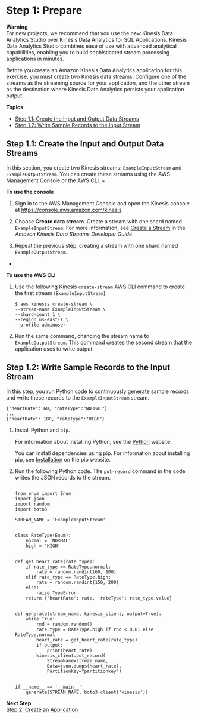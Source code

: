 # Step 1: Prepare<a name="app-anomaly-prepare"></a>

**Warning**  
For new projects, we recommend that you use the new Kinesis Data Analytics Studio over Kinesis Data Analytics for SQL Applications\. Kinesis Data Analytics Studio combines ease of use with advanced analytical capabilities, enabling you to build sophisticated stream processing applications in minutes\.

Before you create an Amazon Kinesis Data Analytics application for this exercise, you must create two Kinesis data streams\. Configure one of the streams as the streaming source for your application, and the other stream as the destination where Kinesis Data Analytics persists your application output\. 

**Topics**
+ [Step 1\.1: Create the Input and Output Data Streams](#app-anomaly-create-two-streams)
+ [Step 1\.2: Write Sample Records to the Input Stream](#app-anomaly-write-sample-records-inputstream)

## Step 1\.1: Create the Input and Output Data Streams<a name="app-anomaly-create-two-streams"></a>

In this section, you create two Kinesis streams: `ExampleInputStream` and `ExampleOutputStream`\. You can create these streams using the AWS Management Console or the AWS CLI\.
+ 

**To use the console**

  1. Sign in to the AWS Management Console and open the Kinesis console at [https://console\.aws\.amazon\.com/kinesis](https://console.aws.amazon.com/kinesis)\.

  1. Choose **Create data stream**\. Create a stream with one shard named `ExampleInputStream`\. For more information, see [Create a Stream](https://docs.aws.amazon.com/streams/latest/dev/learning-kinesis-module-one-create-stream.html) in the *Amazon Kinesis Data Streams Developer Guide*\.

  1. Repeat the previous step, creating a stream with one shard named `ExampleOutputStream`\.
+ 

**To use the AWS CLI**

  1. Use the following Kinesis `create-stream` AWS CLI command to create the first stream \(`ExampleInputStream`\)\.

     ```
     $ aws kinesis create-stream \
     --stream-name ExampleInputStream \
     --shard-count 1 \
     --region us-east-1 \
     --profile adminuser
     ```

  1. Run the same command, changing the stream name to `ExampleOutputStream`\. This command creates the second stream that the application uses to write output\.

## Step 1\.2: Write Sample Records to the Input Stream<a name="app-anomaly-write-sample-records-inputstream"></a>

In this step, you run Python code to continuously generate sample records and write these records to the `ExampleInputStream` stream\.

```
{"heartRate": 60, "rateType":"NORMAL"} 
...
{"heartRate": 180, "rateType":"HIGH"}
```

1. Install Python and `pip`\.

   For information about installing Python, see the [Python](https://www.python.org/) website\. 

   You can install dependencies using pip\. For information about installing pip, see [Installation](https://pip.pypa.io/en/stable/installing/) on the pip website\.

1. Run the following Python code\. The `put-record` command in the code writes the JSON records to the stream\.

   ```
    
   from enum import Enum
   import json
   import random
   import boto3
   
   STREAM_NAME = 'ExampleInputStream'
   
   
   class RateType(Enum):
       normal = 'NORMAL'
       high = 'HIGH'
   
   
   def get_heart_rate(rate_type):
       if rate_type == RateType.normal:
           rate = random.randint(60, 100)
       elif rate_type == RateType.high:
           rate = random.randint(150, 200)
       else:
           raise TypeError
       return {'heartRate': rate, 'rateType': rate_type.value}
   
   
   def generate(stream_name, kinesis_client, output=True):
       while True:
           rnd = random.random()
           rate_type = RateType.high if rnd < 0.01 else RateType.normal
           heart_rate = get_heart_rate(rate_type)
           if output:
               print(heart_rate)
           kinesis_client.put_record(
               StreamName=stream_name,
               Data=json.dumps(heart_rate),
               PartitionKey="partitionkey")
   
   
   if __name__ == '__main__':
       generate(STREAM_NAME, boto3.client('kinesis'))
   ```



**Next Step**  
[Step 2: Create an Application](app-anom-score-create-app.md)